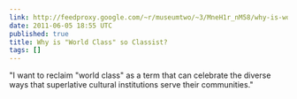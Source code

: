 ```yaml
---
link: http://feedproxy.google.com/~r/museumtwo/~3/MneH1r_nM58/why-is-world-class-so-classist.html
date: 2011-06-05 18:55 UTC
published: true
title: Why is "World Class" so Classist?
tags: []
---
```


"I want to reclaim "world class" as a term that can celebrate the diverse ways that superlative cultural institutions serve their communities."
